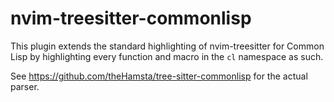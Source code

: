 # nvim-treesitter-commonlisp

This plugin extends the standard highlighting of nvim-treesitter for Common Lisp by highlighting every function and macro in the `cl` namespace as such.

See https://github.com/theHamsta/tree-sitter-commonlisp for the actual parser.
